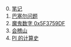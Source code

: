 0. [笔记](./00-notes/README.md)
1. [巴塞尔问题](./01-math/001-basel-problem/ReadMe.md)
2. [魔鬼数字 0x5F3759DF]()
3. [会稽山]()
4. [PI 的计算史](./01-math/002-calc-pi/ReadMe.md)